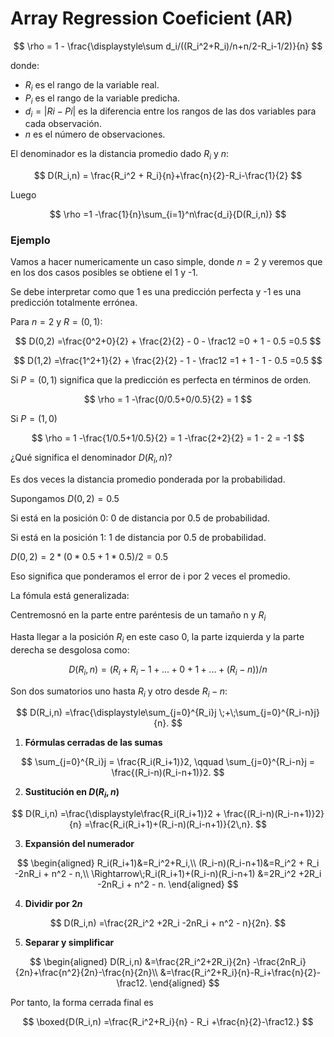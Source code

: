 # Array Regression Coeficient (AR)

$$
\rho = 1 - \frac{\displaystyle\sum d_i/((R_i^2+R_i)/n+n/2-R_i-1/2)}{n}
$$

donde:
- $R_i$ es el rango de la variable real.
- $P_i$ es el rango de la variable predicha.
- $d_i=|Ri-Pi|$ es la diferencia entre los rangos de las dos variables para cada observación.
- $n$ es el número de observaciones.


El denominador es la distancia promedio dado $R_i$ y $n$: 

$$
D(R_i,n) = \frac{R_i^2 + R_i}{n}+\frac{n}{2}-R_i-\frac{1}{2}
$$

Luego

$$
\rho =1 -\frac{1}{n}\sum_{i=1}^n\frac{d_i}{D(R_i,n)}
$$

### Ejemplo
Vamos a hacer numericamente un caso simple, donde $n=2$ y veremos que en los dos casos posibles se obtiene el 1 y -1.

Se debe interpretar como que 1 es una predicción perfecta y -1 es una predicción totalmente errónea.

Para $n=2$ y $R=(0,1)$:

$$
D(0,2) =\frac{0^2+0}{2} + \frac{2}{2} - 0 - \frac12
=0 + 1 - 0.5
=0.5
$$

$$
D(1,2) =\frac{1^2+1}{2} + \frac{2}{2} - 1 - \frac12
=1 + 1 - 1 - 0.5
=0.5
$$


Si $P=(0,1)$ significa que la predicción es perfecta en términos de orden.

$$
\rho = 1 -\frac{0/0.5+0/0.5}{2} = 1
$$


Si $P=(1,0)$

$$
\rho = 1 -\frac{1/0.5+1/0.5}{2} = 1 -\frac{2+2}{2} = 1 - 2 = -1
$$

¿Qué significa el denominador $D(R_i,n)$?

Es dos veces la distancia promedio ponderada por la probabilidad.
 
Supongamos $D(0,2)=0.5$

Si está en la posición 0: 0 de distancia por 0.5 de probabilidad.

Si está en la posición 1: 1 de distancia por 0.5 de probabilidad.

$D(0,2)= 2 * (0*0.5 + 1*0.5)/2 = 0.5$

Eso significa que ponderamos el error de i por 2 veces el promedio. 

La fómula está generalizada:

Centremosnó en la parte entre paréntesis de un tamaño n y $R_i$ 

Hasta llegar a la posición $R_i$ en este caso 0, la parte izquierda y la parte derecha se desgolosa como:

$$
D(R_i,n)=(R_i+R_i-1+...+0+1+...+(R_i-n))/n
$$

Son dos sumatorios uno hasta $R_i$ y otro desde $R_i-n$:

$$
D(R_i,n)
=\frac{\displaystyle\sum_{j=0}^{R_i}j \;+\;\sum_{j=0}^{R_i-n}j}{n}.
$$

1. **Fórmulas cerradas de las sumas**

$$
\sum_{j=0}^{R_i}j = \frac{R_i(R_i+1)}2,
\qquad
\sum_{j=0}^{R_i-n}j = \frac{(R_i-n)(R_i-n+1)}2.
$$

2. **Sustitución en $D(R_i,n)$**

$$
D(R_i,n)
=\frac{\displaystyle\frac{R_i(R_i+1)}2 + \frac{(R_i-n)(R_i-n+1)}2}{n}
=\frac{R_i(R_i+1)+(R_i-n)(R_i-n+1)}{2\,n}.
$$

3. **Expansión del numerador**

$$
\begin{aligned}
R_i(R_i+1)&=R_i^2+R_i,\\
(R_i-n)(R_i-n+1)&=R_i^2 + R_i -2nR_i + n^2 - n,\\
\Rightarrow\;R_i(R_i+1)+(R_i-n)(R_i-n+1)
&=2R_i^2 +2R_i -2nR_i + n^2 - n.
\end{aligned}
$$

4. **Dividir por $2n$**

$$
D(R_i,n)
=\frac{2R_i^2 +2R_i -2nR_i + n^2 - n}{2n}.
$$

5. **Separar y simplificar**

$$
\begin{aligned}
D(R_i,n)
&=\frac{2R_i^2+2R_i}{2n} -\frac{2nR_i}{2n}+\frac{n^2}{2n}-\frac{n}{2n}\\
&=\frac{R_i^2+R_i}{n}-R_i+\frac{n}{2}-\frac12.
\end{aligned}
$$

Por tanto, la forma cerrada final es

$$
\boxed{D(R_i,n)
=\frac{R_i^2+R_i}{n} - R_i +\frac{n}{2}-\frac12.}
$$
